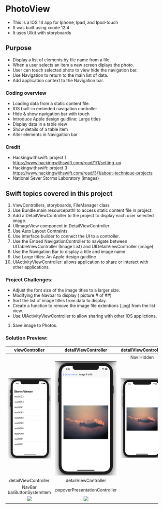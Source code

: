 # PhotoView 
* This is a IOS 14 app for Iphone, Ipad, and Ipod-touch 
* It was built using xcode 12.4
* It uses UIkit with storyboards

## Purpose
* Display a list of elements by file name from a file.
* When a user selects an item a new screen diplays the photo.
* User can touch selected photo to view hide the navigation bar.
* Use Navigation to return to the main list of data.
* Add application context to the Navigation bar.

### Coding overview
* Loading data from a static content file.
* IOS built-in embeded navigation controller
* Hide & show navigation bar with touch 
* Introduce Apple design guidline: Large titles
* Display data in a table view
* Show details of a table item
* Alter elements in Navigaition bar

### Credit
* Hackingwithswift: project 1
https://www.hackingwithswift.com/read/1/1/setting-up
* Hackingwithswift: project 3 
https://www.hackingwithswift.com/read/3/1/about-technique-projects
* National Sever Storms Laboratory (images)

## Swift topics covered in this project
1. ViewControllers, storyboards, FileManager class
2. Use Bundle.main.resourcepath! to access static content file in project.
3. Add a DetailViewController to the project to display each user selected image.
4. UIImageView component in DetailViewController
5. Use Auto Layout Contraints
6. Use interface builder to connect the UI to a controller.
7. Use the Embed NavigationController to navigate between UITableViewController (Image List) and UIDetailViewController (image)
8. Use the Navigation Bar to display a title and image name
9. Use Large titles: An Apple design guidline
10. UIActivityViewController: allows application to share or interact with other applications.
### Project Challenges:
* Adjust the font size of the image titles to a larger size.
* Modifying the Navbar to display (  picture # of ##)
* Sort the list of image titles from data to display.
* Create a function to remove the image file extentions (.jpg) from the list view.
* Use UIActivityViewController to allow sharing with other IOS applictions. 
1. Save image to Photos. 
### Solution Preview:

| viewController | detailViewController | detailViewController |
| :---------------:  | :----------------:  | :----------------:  |
|                          |                            | Nav Hidden       |
| <img src="https://github.com/benjkent/Hacking-with-Swift-UIkit/blob/main/screenshots/viewController.png"> | <img src="https://github.com/benjkent/Hacking-with-Swift-UIkit/blob/main/screenshots/detailViewController.png"> | <img src="https://github.com/benjkent/Hacking-with-Swift-UIkit/blob/main/screenshots/detailViewControllerHidden.png" >|
| detailViewController | detailViewController | | |
| NavBar barButtonSystemItem| popoverPresentationController | | |
| <img src="https://github.com/benjkent/Hacking-with-Swift-UIkit-01-imageViewer/blob/main/screenshots/detailViewController-UIActivity.png"> | <img src="https://github.com/benjkent/Hacking-with-Swift-UIkit-01-imageViewer/blob/main/screenshots/detailViewController-UIActivityShow.png"> | | |

